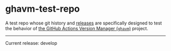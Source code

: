# ghavm-test-repo

A test repo whose git history and [releases][] are specifically designed to test
the behavior of [the GitHub Actions Version Manager (`ghavm`)][ghavm] project.

---

Current release: develop

[ghavm]: https://github.com/mccutchen/ghavm
[releases]: https://github.com/mccutchen/ghavm-test-repo/releases
